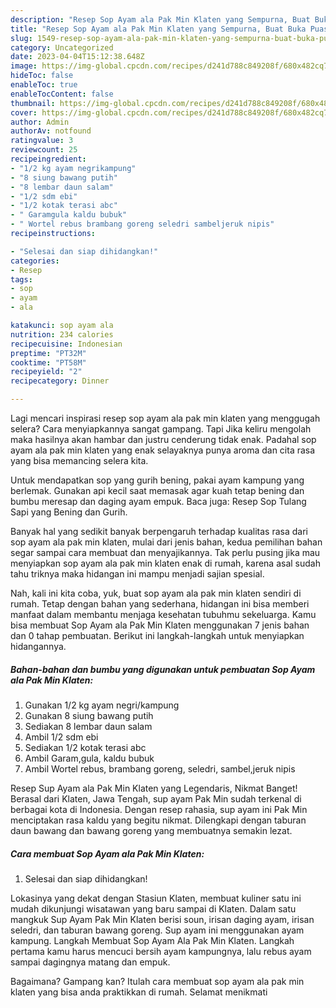 ```yaml
---
description: "Resep Sop Ayam ala Pak Min Klaten yang Sempurna, Buat Buka Puasa Lezat"
title: "Resep Sop Ayam ala Pak Min Klaten yang Sempurna, Buat Buka Puasa Lezat"
slug: 1549-resep-sop-ayam-ala-pak-min-klaten-yang-sempurna-buat-buka-puasa-lezat
category: Uncategorized
date: 2023-04-04T15:12:38.648Z
image: https://img-global.cpcdn.com/recipes/d241d788c849208f/680x482cq70/sop-ayam-ala-pak-min-klaten-foto-resep-utama.jpg
hideToc: false
enableToc: true
enableTocContent: false
thumbnail: https://img-global.cpcdn.com/recipes/d241d788c849208f/680x482cq70/sop-ayam-ala-pak-min-klaten-foto-resep-utama.jpg
cover: https://img-global.cpcdn.com/recipes/d241d788c849208f/680x482cq70/sop-ayam-ala-pak-min-klaten-foto-resep-utama.jpg
author: Admin
authorAv: notfound
ratingvalue: 3
reviewcount: 25
recipeingredient:
- "1/2 kg ayam negrikampung"
- "8 siung bawang putih"
- "8 lembar daun salam"
- "1/2 sdm ebi"
- "1/2 kotak terasi abc"
- " Garamgula kaldu bubuk"
- " Wortel rebus brambang goreng seledri sambeljeruk nipis"
recipeinstructions:

- "Selesai dan siap dihidangkan!"
categories:
- Resep
tags:
- sop
- ayam
- ala

katakunci: sop ayam ala 
nutrition: 234 calories
recipecuisine: Indonesian
preptime: "PT32M"
cooktime: "PT58M"
recipeyield: "2"
recipecategory: Dinner

---
```



Lagi mencari inspirasi resep sop ayam ala pak min klaten yang menggugah selera? Cara menyiapkannya sangat gampang. Tapi Jika keliru mengolah maka hasilnya akan hambar dan justru cenderung tidak enak. Padahal sop ayam ala pak min klaten yang enak selayaknya punya aroma dan cita rasa yang bisa memancing selera kita.


Untuk mendapatkan sop yang gurih bening, pakai ayam kampung yang berlemak. Gunakan api kecil saat memasak agar kuah tetap bening dan bumbu meresap dan daging ayam empuk. Baca juga: Resep Sop Tulang Sapi yang Bening dan Gurih.

Banyak hal yang sedikit banyak berpengaruh terhadap kualitas rasa dari sop ayam ala pak min klaten, mulai dari jenis bahan, kedua pemilihan bahan segar sampai cara membuat dan menyajikannya. Tak perlu pusing jika mau menyiapkan sop ayam ala pak min klaten enak di rumah, karena asal sudah tahu triknya maka hidangan ini mampu menjadi sajian spesial.


Nah, kali ini kita coba, yuk, buat sop ayam ala pak min klaten sendiri di rumah. Tetap dengan bahan yang sederhana, hidangan ini bisa memberi manfaat dalam membantu menjaga kesehatan tubuhmu sekeluarga. Kamu bisa membuat Sop Ayam ala Pak Min Klaten menggunakan 7 jenis bahan dan 0 tahap pembuatan. Berikut ini langkah-langkah untuk menyiapkan hidangannya.

<!--inarticleads1-->

##### Bahan-bahan dan bumbu yang digunakan untuk pembuatan Sop Ayam ala Pak Min Klaten:

1. Gunakan 1/2 kg ayam negri/kampung
1. Gunakan 8 siung bawang putih
1. Sediakan 8 lembar daun salam
1. Ambil 1/2 sdm ebi
1. Sediakan 1/2 kotak terasi abc
1. Ambil  Garam,gula, kaldu bubuk
1. Ambil  Wortel rebus, brambang goreng, seledri, sambel,jeruk nipis


Resep Sup Ayam ala Pak Min Klaten yang Legendaris, Nikmat Banget! Berasal dari Klaten, Jawa Tengah, sup ayam Pak Min sudah terkenal di berbagai kota di Indonesia. Dengan resep rahasia, sup ayam ini Pak Min menciptakan rasa kaldu yang begitu nikmat. Dilengkapi dengan taburan daun bawang dan bawang goreng yang membuatnya semakin lezat. 

<!--inarticleads2-->

##### Cara membuat Sop Ayam ala Pak Min Klaten:


1. Selesai dan siap dihidangkan!

Lokasinya yang dekat dengan Stasiun Klaten, membuat kuliner satu ini mudah dikunjungi wisatawan yang baru sampai di Klaten. Dalam satu mangkuk Sup Ayam Pak Min Klaten berisi soun, irisan daging ayam, irisan seledri, dan taburan bawang goreng. Sup ayam ini menggunakan ayam kampung. Langkah Membuat Sop Ayam Ala Pak Min Klaten. Langkah pertama kamu harus mencuci bersih ayam kampungnya, lalu rebus ayam sampai dagingnya matang dan empuk. 

Bagaimana? Gampang kan? Itulah cara membuat sop ayam ala pak min klaten yang bisa anda praktikkan di rumah. Selamat menikmati
